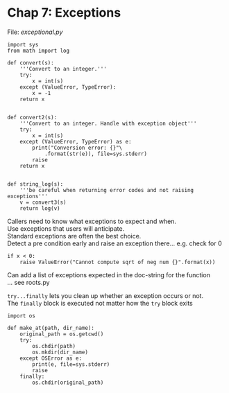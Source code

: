 # Chap 7: Exceptions

File: _exceptional.py_

    import sys
    from math import log

    def convert(s):
        '''Convert to an integer.'''
        try:
            x = int(s)
        except (ValueError, TypeError):
            x = -1
        return x


    def convert2(s):
        '''Convert to an integer. Handle with exception object'''
        try:
            x = int(s)
        except (ValueError, TypeError) as e:
            print("Conversion error: {}"\
                .format(str(e)), file=sys.stderr)
            raise
        return x


    def string_log(s):
        '''be careful when returning error codes and not raising exceptions'''
        v = convert3(s)
        return log(v)

Callers need to know what exceptions to expect and when.  
Use exceptions that users will anticipate.  
Standard exceptions are often the best choice.  
Detect a pre condition early and raise an exception there... e.g. check for 0  

    if x < 0:
        raise ValueError("Cannot compute sqrt of neg num {}".format(x))

Can add a list of exceptions expected in the doc-string for the function  
... see roots.py  

`try...finally` lets you clean up whether an exception occurs or not.  
The `finally` block is executed not matter how the `try` block exits  

    import os

    def make_at(path, dir_name):
        original_path = os.getcwd()
        try:
            os.chdir(path)
            os.mkdir(dir_name)
        except OSError as e:
            print(e, file=sys.stderr)
            raise
        finally:
            os.chdir(original_path)
